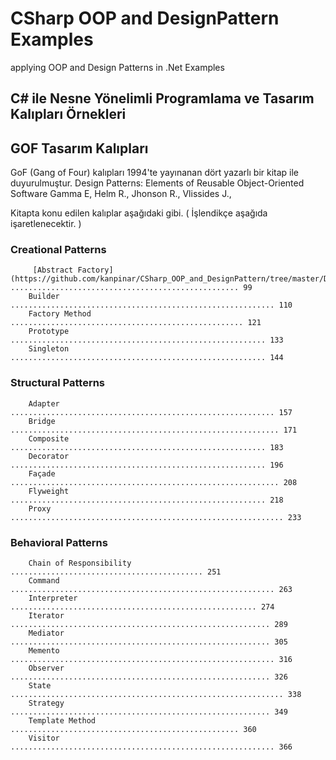 # CSharp OOP and DesignPattern Examples
applying OOP and Design Patterns in .Net Examples

## C# ile Nesne Yönelimli Programlama ve Tasarım Kalıpları Örnekleri

## GOF Tasarım Kalıpları

GoF (Gang of Four) kalıpları 1994'te yayınanan dört yazarlı bir kitap ile duyurulmuştur.
    Design Patterns: Elements of Reusable Object-Oriented Software
    Gamma E, Helm R., Jhonson R., Vlissides J., 
    
Kitapta konu edilen kalıplar aşağıdaki gibi. ( İşlendikçe aşağıda işaretlenecektir. )

### Creational Patterns
		 [Abstract Factory](https://github.com/kanpinar/CSharp_OOP_and_DesignPattern/tree/master/DesignPatterns/CreationalPatterns/AbstractFactory) ................................................... 99
        Builder ........................................................... 110
        Factory Method .................................................... 121
        Prototype ......................................................... 133
        Singleton ......................................................... 144
        
### Structural Patterns
        Adapter ........................................................... 157
        Bridge ............................................................ 171
        Composite ......................................................... 183
		Decorator ......................................................... 196
		Façade ............................................................ 208
		Flyweight ......................................................... 218
		Proxy ............................................................. 233
    
### Behavioral Patterns
		Chain of Responsibility ........................................... 251
		Command ........................................................... 263
		Interpreter ....................................................... 274
		Iterator .......................................................... 289
		Mediator .......................................................... 305
		Memento ........................................................... 316
		Observer .......................................................... 326
		State ............................................................. 338
		Strategy .......................................................... 349
		Template Method ................................................... 360
		Visitor ........................................................... 366
